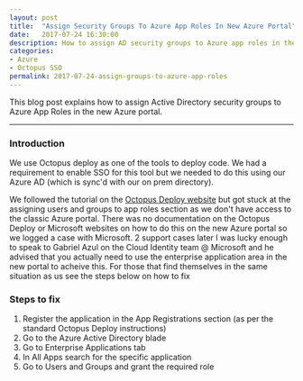 ```yaml
---
layout: post
title:  "Assign Security Groups To Azure App Roles In New Azure Portal"
date:   2017-07-24 16:30:00
description: How to assign AD security groups to Azure app roles in the new Azure portal
categories:
- Azure
- Octopus SSO
permalink: 2017-07-24-assign-groups-to-azure-app-roles
---
```


This blog post explains how to assign Active Directory security groups to Azure App Roles in the new Azure portal.

___

### Introduction

We use Octopus deploy as one of the tools to deploy code. We had a requirement to enable SSO for this tool but we needed to do this using our Azure AD (which is sync'd with our on prem directory).

We followed the tutorial on the [Octopus Deploy website](https://octopus.com/docs/administration/authentication-providers/azure-ad-authentication) but got stuck at the assigning users and groups to app roles section as we don't have access to the classic Azure portal. 
There was no documentation on the Octopus Deploy or Microsoft websites on how to do this on the new Azure portal so we logged a case with Microsoft. 2 support cases later I was lucky enough to speak to Gabriel Azul on the Cloud Identity team @ Microsoft and he advised that you actually need to use the enterprise application area in the new portal to acheive this. For those that find themselves in the same situation as us see the steps below on how to fix

### Steps to fix

1. Register the application in the App Registrations section (as per the standard Octopus Deploy instructions) 
2. Go to the Azure Active Directory blade
3. Go to Enterprise Applications tab
4. In All Apps search for the specific application
5. Go to Users and Groups and grant the required role
